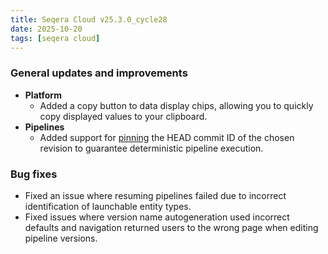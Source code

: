 ```yaml
---
title: Seqera Cloud v25.3.0_cycle28
date: 2025-10-20
tags: [seqera cloud]
---
```


### General updates and improvements

- **Platform**
  - Added a copy button to data display chips, allowing you to quickly copy displayed values to your clipboard.
- **Pipelines**
  - Added support for [pinning](https://docs.seqera.io/pipelines/overview#pin-commit-id) the HEAD commit ID of the chosen revision to guarantee deterministic pipeline execution.

### Bug fixes

- Fixed an issue where resuming pipelines failed due to incorrect identification of launchable entity types.
- Fixed issues where version name autogeneration used incorrect defaults and navigation returned users to the wrong page when editing pipeline versions.